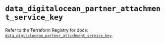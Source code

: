 # `data_digitalocean_partner_attachment_service_key`

Refer to the Terraform Registry for docs: [`data_digitalocean_partner_attachment_service_key`](https://registry.terraform.io/providers/digitalocean/digitalocean/2.63.0/docs/data-sources/partner_attachment_service_key).
